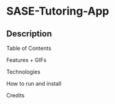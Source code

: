 # SASE-Tutoring-App


## Description

Table of Contents

Features + GIFs

Technologies

How to run and install

Credits
